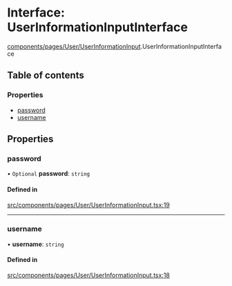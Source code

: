 # Interface: UserInformationInputInterface

[components/pages/User/UserInformationInput](../wiki/components.pages.User.UserInformationInput).UserInformationInputInterface

## Table of contents

### Properties

- [password](../wiki/components.pages.User.UserInformationInput.UserInformationInputInterface#password)
- [username](../wiki/components.pages.User.UserInformationInput.UserInformationInputInterface#username)

## Properties

### password

• `Optional` **password**: `string`

#### Defined in

[src/components/pages/User/UserInformationInput.tsx:19](https://github.com/ExperimentsByFileFighter/WebApp-PoC-technical-Documentation/blob/5171d3e/src/components/pages/User/UserInformationInput.tsx#L19)

___

### username

• **username**: `string`

#### Defined in

[src/components/pages/User/UserInformationInput.tsx:18](https://github.com/ExperimentsByFileFighter/WebApp-PoC-technical-Documentation/blob/5171d3e/src/components/pages/User/UserInformationInput.tsx#L18)
